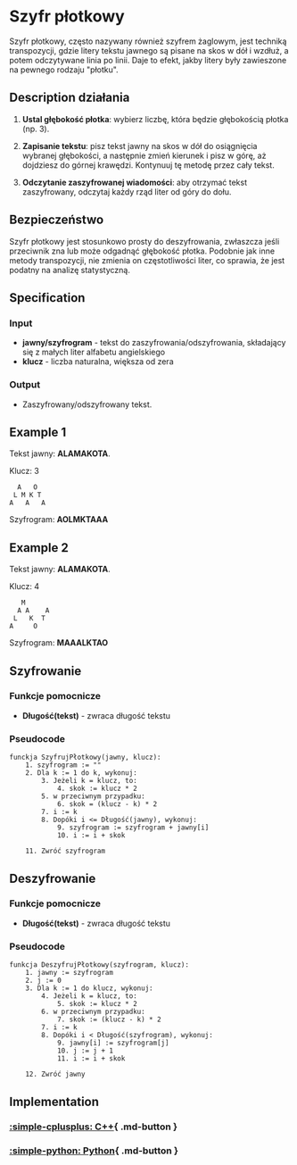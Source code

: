 # Szyfr płotkowy

Szyfr płotkowy, często nazywany również szyfrem żaglowym, jest techniką transpozycji, gdzie litery tekstu jawnego są pisane na skos w dół i wzdłuż, a potem odczytywane linia po linii. Daje to efekt, jakby litery były zawieszone na pewnego rodzaju "płotku".

## Description działania

1. **Ustal głębokość płotka**: wybierz liczbę, która będzie głębokością płotka (np. 3).

2. **Zapisanie tekstu**: pisz tekst jawny na skos w dół do osiągnięcia wybranej głębokości, a następnie zmień kierunek i pisz w górę, aż dojdziesz do górnej krawędzi. Kontynuuj tę metodę przez cały tekst.

3. **Odczytanie zaszyfrowanej wiadomości**: aby otrzymać tekst zaszyfrowany, odczytaj każdy rząd liter od góry do dołu.

## Bezpieczeństwo

Szyfr płotkowy jest stosunkowo prosty do deszyfrowania, zwłaszcza jeśli przeciwnik zna lub może odgadnąć głębokość płotka. Podobnie jak inne metody transpozycji, nie zmienia on częstotliwości liter, co sprawia, że jest podatny na analizę statystyczną.

## Specification

### Input

- **jawny/szyfrogram** - tekst do zaszyfrowania/odszyfrowania, składający się z małych liter alfabetu angielskiego
- **klucz** - liczba naturalna, większa od zera

### Output

- Zaszyfrowany/odszyfrowany tekst.

## Example 1

Tekst jawny: **ALAMAKOTA**.

Klucz: $3$

```
  A   O
 L M K T
A   A   A
```

Szyfrogram: **AOLMKTAAA**

## Example 2

Tekst jawny: **ALAMAKOTA**.

Klucz: $4$

```
   M
  A A    A
 L   K  T
A     O
```

Szyfrogram: **MAAALKTAO**

## Szyfrowanie

### Funkcje pomocnicze

- **Długość(tekst)** - zwraca długość tekstu

### Pseudocode

```
funckja SzyfrujPłotkowy(jawny, klucz):
    1. szyfrogram := ""
    2. Dla k := 1 do k, wykonuj:
        3. Jeżeli k = klucz, to:
            4. skok := klucz * 2
        5. w przeciwnym przypadku:
            6. skok = (klucz - k) * 2
        7. i := k
        8. Dopóki i <= Długość(jawny), wykonuj:
            9. szyfrogram := szyfrogram + jawny[i]
            10. i := i + skok

    11. Zwróć szyfrogram
```

## Deszyfrowanie

### Funkcje pomocnicze

- **Długość(tekst)** - zwraca długość tekstu

### Pseudocode

```
funkcja DeszyfrujPłotkowy(szyfrogram, klucz):
    1. jawny := szyfrogram
    2. j := 0
    3. Dla k := 1 do klucz, wykonuj:
        4. Jeżeli k = klucz, to:
            5. skok := klucz * 2
        6. w przeciwnym przypadku:
            7. skok := (klucz - k) * 2
        7. i := k
        8. Dopóki i < Długość(szyfrogram), wykonuj:
            9. jawny[i] := szyfrogram[j]
            10. j := j + 1
            11. i := i + skok

    12. Zwróć jawny
```

## Implementation

### [:simple-cplusplus: C++](../../../programming/c++/algorithms/cryptography/rail-fence.md){ .md-button }

### [:simple-python: Python](../../../programming/python/algorithms/cryptography/rail-fence.md){ .md-button }
